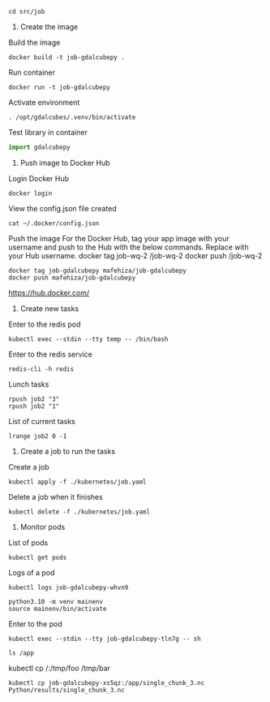 ```shell
cd src/job 
```

1. Create the image

Build the image
```shell
docker build -t job-gdalcubepy .
```
Run container
```shell
docker run -t job-gdalcubepy
```

Activate environment
```shell
. /opt/gdalcubes/.venv/bin/activate
```

Test library in container
```python
import gdalcubepy
```

1. Push image to Docker Hub

Login Docker Hub
```shell
docker login
```
View the config.json file created
```shell
cat ~/.docker/config.json
```

Push the image
For the Docker Hub, tag your app image with your username and push to the Hub with the below commands.
Replace <username> with your Hub username.
docker tag job-wq-2 <username>/job-wq-2
docker push <username>/job-wq-2
```shell
docker tag job-gdalcubepy mafehiza/job-gdalcubepy
docker push mafehiza/job-gdalcubepy
```
https://hub.docker.com/


1. Create new tasks

Enter to the redis pod
```shell
kubectl exec --stdin --tty temp -- /bin/bash
```

Enter to the redis service
```shell
redis-cli -h redis
```

Lunch tasks
```shell
rpush job2 "3"
rpush job2 "1"
```

List of current tasks
```shell
lrange job2 0 -1
```


1. Create a job to run the tasks

Create a job
```shell
kubectl apply -f ./kubernetes/job.yaml
```

Delete a job when it finishes
```shell
kubectl delete -f ./kubernetes/job.yaml
```


1. Monitor pods

List of pods
```shell
kubectl get pods
```

Logs of a pod
```shell
kubectl logs job-gdalcubepy-whvn9
```

```shell
python3.10 -m venv mainenv
source mainenv/bin/activate
```

Enter to the pod
```shell
kubectl exec --stdin --tty job-gdalcubepy-tln7g -- sh
```

```shell
ls /app
```

kubectl cp <some-namespace>/<some-pod>:/tmp/foo /tmp/bar
```shell
kubectl cp job-gdalcubepy-xs5qz:/app/single_chunk_3.nc Python/results/single_chunk_3.nc
```